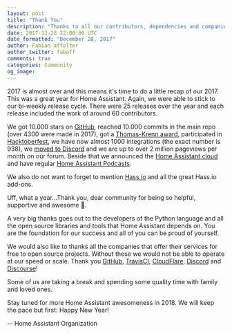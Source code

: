 ```yaml
---
layout: post
title: "Thank You"
description: "Thanks to all our contributors, dependencies and companies that help make Home Assistant awesome."
date: 2017-12-28 22:00:00 UTC
date_formatted: "December 28, 2017"
author: Fabian affolter
author_twitter: fabaff
comments: true
categories: Community
og_image:
---
```


2017 is almost over and this means it's time to do a little recap of our 2017. This was a great year for Home Assistant. Again, we were able to stick to our bi-weekly release cycle. There were 25 releases over the year and each release included the work of around 60 contributors.

We got 10.000 stars on [GitHub], reached 10.000 commits in the main repo (over 4300 were made in 2017), got a [Thomas-Krenn award], participated in [Hacktoberfest], we have now almost 1000 integrations (the exact number is 938), we [moved to Discord] and we are up to over 2 million pageviews per month on our forum. Beside that we announced the [Home Assistant cloud] and have regular [Home Assistant Podcasts].

We also do not want to forget to mention [Hass.io] and all the great Hass.io add-ons.

Uff, what a year...Thank you, dear community for being so helpful, supportive and awesome 🙇.

A very big thanks goes out to the developers of the Python language and all the open source libraries and tools that Home Assistant depends on. You are the foundation for our success and all of you can be proud of yourself.

We would also like to thanks all the companies that offer their services for free to open source projects. Without these we would not be able to operate at our speed or scale. Thank you [GitHub], [TravisCI], [CloudFlare], [Discord] and [Discourse]!

Some of us are taking a break and spending some quality time with family and loved ones.

Stay tuned for more Home Assistant awesomeness in 2018. We will keep the pace but first: Happy New Year!

-- Home Assistant Organization

[CloudFlare]: https://CloudFlare.com
[Discord]: https://discordapp.com
[Discourse]: https://Discourse.com
[forum]: https://community.home-assistant.io
[GitHub]: https://GitHub.com
[Hacktoberfest]: /blog/2017/11/04/release-57/#hacktoberfest
[Hass.io]: /hassio/
[Home Assistant cloud]: /blog/2017/12/17/introducing-home-assistant-cloud/
[Home Assistant Podcasts]: https://hasspodcast.io/
[moved to Discord]: /blog/2017/07/03/home-assistant-is-moving-to-discord/
[Thomas-Krenn award]: /blog/2017/04/01/thomas-krenn-award/
[TravisCI]: https://Travis-ci.org

